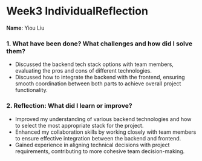 # Week3 IndividualReflection 
**Name**:  Yiou Liu


### 1. What have been done? What challenges and how did I solve them?
- Discussed the backend tech stack options with team members, evaluating the pros and cons of different technologies.
- Discussed how to integrate the backend with the frontend, ensuring smooth coordination between both parts to achieve overall project functionality.


### 2. Reflection: What did I learn or improve?
- Improved my understanding of various backend technologies and how to select the most appropriate stack for the project.
- Enhanced my collaboration skills by working closely with team members to ensure effective integration between the backend and frontend.
- Gained experience in aligning technical decisions with project requirements, contributing to more cohesive team decision-making.
